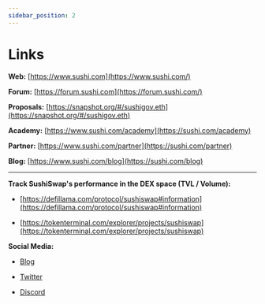 ```yaml
---
sidebar_position: 2
---
```


# Links

**Web:** [https://www.sushi.com](https://www.sushi.com/)

**Forum:** [https://forum.sushi.com](https://forum.sushi.com/)

**Proposals:** [https://snapshot.org/#/sushigov.eth](https://snapshot.org/#/sushigov.eth)

**Academy:** [https://www.sushi.com/academy](https://sushi.com/academy)

**Partner:** [https://www.sushi.com/partner](https://sushi.com/partner)

**Blog:** [https://www.sushi.com/blog](https://sushi.com/blog)

----- ----- -----

**Track SushiSwap's performance in the DEX space (TVL / Volume):**

-  [https://defillama.com/protocol/sushiswap#information](https://defillama.com/protocol/sushiswap#information)

-  [https://tokenterminal.com/explorer/projects/sushiswap](https://tokenterminal.com/explorer/projects/sushiswap)


**Social Media:**

-  [Blog](https://www.sushi.com/blog)

-  [Twitter](https://www.sushi.com/twitter)

-  [Discord](https://www.sushi.com/discord)
